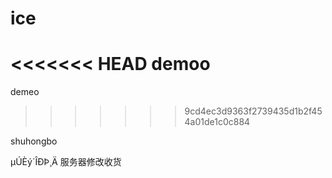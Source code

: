# ice
<<<<<<< HEAD
demoo
=======
demeo
>>>>>>> 9cd4ec3d9363f2739435d1b2f454a01de1c0c884

shuhongbo



µÚÈý´ÎÐÞ¸Ä
服务器修改收货


